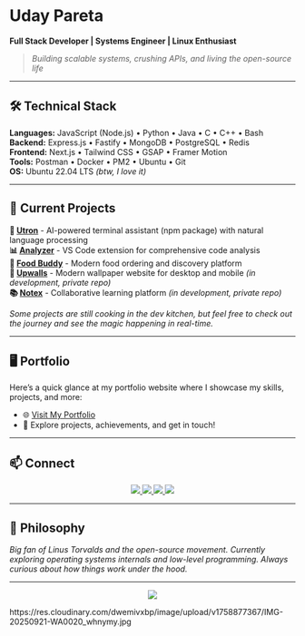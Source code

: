 # Uday Pareta  
**Full Stack Developer | Systems Engineer | Linux Enthusiast**

> *Building scalable systems, crushing APIs, and living the open-source life*

---

## 🛠️ **Technical Stack**

**Languages:** JavaScript (Node.js) • Python • Java • C • C++ • Bash  
**Backend:** Express.js • Fastify • MongoDB • PostgreSQL • Redis  
**Frontend:** Next.js • Tailwind CSS • GSAP • Framer Motion  
**Tools:** Postman • Docker • PM2 • Ubuntu • Git  
**OS:** Ubuntu 22.04 LTS *(btw, I love it)*

---

## 🚀 **Current Projects**

**🧠 [Utron](https://www.npmjs.com/package/utron)** - AI-powered terminal assistant (npm package) with natural language processing  
**📊 [Analyzer](https://marketplace.visualstudio.com/items?itemName=UdayPareta.analyzer)** - VS Code extension for comprehensive code analysis  
**🍕 [Food Buddy](https://food-buddy-three.vercel.app)** - Modern food ordering and discovery platform  
**🏢 [Upwalls](https://upwall-fullstack.vercel.app/)** - Modern wallpaper website for desktop and mobile *(in development, private repo)*  
**📚 [Notex](https://notex-coral.vercel.app/)** - Collaborative learning platform *(in development, private repo)*

*Some projects are still cooking in the dev kitchen, but feel free to check out the journey and see the magic happening in real-time.*

---

## 🖥️ **Portfolio**

Here’s a quick glance at my portfolio website where I showcase my skills, projects, and more:

- 🌐 [Visit My Portfolio](https://udaysite.vercel.app/)  
- 📂 Explore projects, achievements, and get in touch!

---



## 📫 **Connect**

<p align="center">
  <a href="mailto:udaypareta645@gmail.com">
    <img src="https://img.shields.io/badge/Gmail-D14836?style=for-the-badge&logo=gmail&logoColor=white" />
  </a>
  <a href="https://www.linkedin.com/in/uday-pareta-b114aa284">
    <img src="https://img.shields.io/badge/LinkedIn-0077B5?style=for-the-badge&logo=linkedin&logoColor=white" />
  </a>
  <a href="https://github.com/udayapex1">
    <img src="https://img.shields.io/badge/GitHub-100000?style=for-the-badge&logo=github&logoColor=white" />
  </a>
  <a href="https://www.instagram.com/you_dazzz?igsh=bWk4czFndDF4bDJr">
    <img src="https://img.shields.io/badge/Instagram-E4405F?style=for-the-badge&logo=instagram&logoColor=white" />
  </a>
</p>

---

## 💭 **Philosophy**

*Big fan of Linus Torvalds and the open-source movement. Currently exploring operating systems internals and low-level programming. Always curious about how things work under the hood.*
  
---

<p align="center">
  <img src="https://komarev.com/ghpvc/?username=udayapex1&color=blue&style=flat-square" />
</p>
  https://res.cloudinary.com/dwemivxbp/image/upload/v1758877367/IMG-20250921-WA0020_whnymy.jpg
